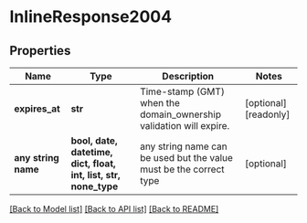# InlineResponse2004


## Properties
Name | Type | Description | Notes
------------ | ------------- | ------------- | -------------
**expires_at** | **str** | Time-stamp (GMT) when the domain_ownership validation will expire. | [optional] [readonly] 
**any string name** | **bool, date, datetime, dict, float, int, list, str, none_type** | any string name can be used but the value must be the correct type | [optional]

[[Back to Model list]](../README.md#documentation-for-models) [[Back to API list]](../README.md#documentation-for-api-endpoints) [[Back to README]](../README.md)



